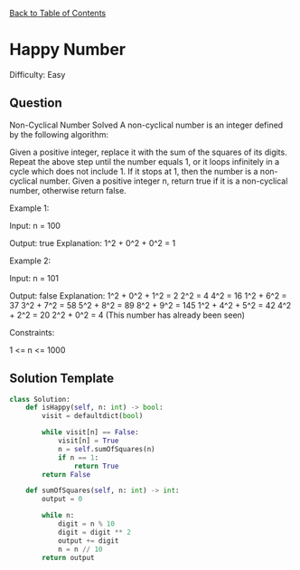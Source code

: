 [Back to Table of Contents](../README.md)

# Happy Number
Difficulty: Easy

## Question
Non-Cyclical Number
Solved 
A non-cyclical number is an integer defined by the following algorithm:

Given a positive integer, replace it with the sum of the squares of its digits.
Repeat the above step until the number equals 1, or it loops infinitely in a cycle which does not include 1.
If it stops at 1, then the number is a non-cyclical number.
Given a positive integer n, return true if it is a non-cyclical number, otherwise return false.

Example 1:

Input: n = 100

Output: true
Explanation: 1^2 + 0^2 + 0^2 = 1

Example 2:

Input: n = 101

Output: false
Explanation:
1^2 + 0^2 + 1^2 = 2
2^2 = 4
4^2 = 16
1^2 + 6^2 = 37
3^2 + 7^2 = 58
5^2 + 8^2 = 89
8^2 + 9^2 = 145
1^2 + 4^2 + 5^2 = 42
4^2 + 2^2 = 20
2^2 + 0^2 = 4 (This number has already been seen)

Constraints:

1 <= n <= 1000

## Solution Template
```python
class Solution:
    def isHappy(self, n: int) -> bool:
        visit = defaultdict(bool)

        while visit[n] == False:
            visit[n] = True
            n = self.sumOfSquares(n)
            if n == 1:
                return True
        return False

    def sumOfSquares(self, n: int) -> int:
        output = 0

        while n:
            digit = n % 10
            digit = digit ** 2
            output += digit
            n = n // 10
        return output
```

